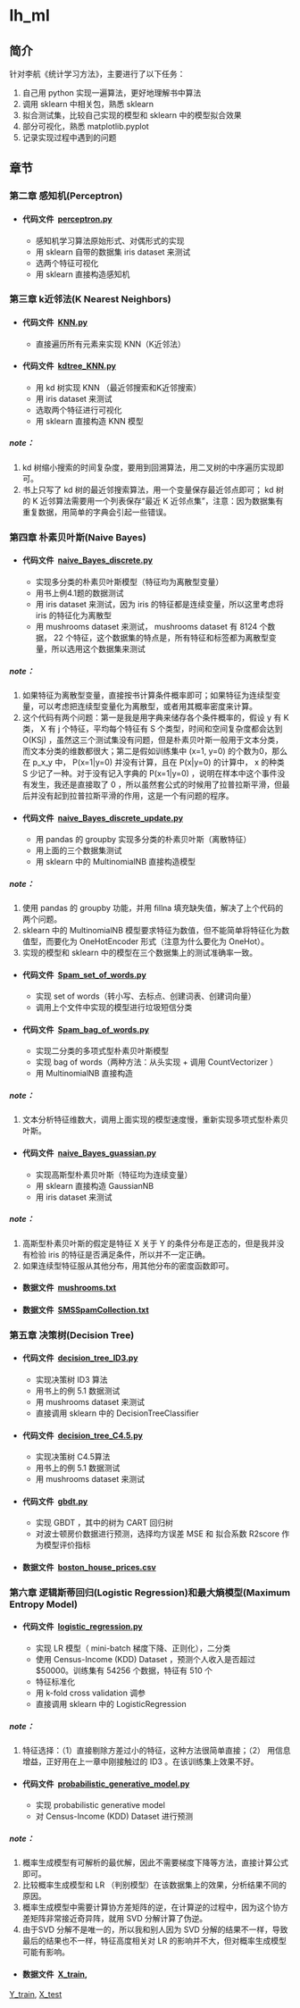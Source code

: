 # lh_ml

## 简介 
针对李航《统计学习方法》，主要进行了以下任务：
1. 自己用 python 实现一遍算法，更好地理解书中算法
2. 调用 sklearn 中相关包，熟悉 sklearn
3. 拟合测试集，比较自己实现的模型和 sklearn 中的模型拟合效果
4. 部分可视化，熟悉 matplotlib.pyplot
5. 记录实现过程中遇到的问题

## 章节

### 第二章 感知机(Perceptron)
+ #### 代码文件&ensp;[perceptron.py](https://github.com/ttt256/lh_ml/blob/master/Perceptron/perceptron.py)
	+ 感知机学习算法原始形式、对偶形式的实现
	+ 用 sklearn 自带的数据集 iris dataset 来测试
	+ 选两个特征可视化
	+ 用 sklearn 直接构造感知机

### 第三章 k近邻法(K Nearest Neighbors)
+ #### 代码文件&ensp;[KNN.py](https://github.com/ttt256/lh_ml/blob/master/KNearestNeighbors/KNN.py)
	+ 直接遍历所有元素来实现 KNN（K近邻法）
+ #### 代码文件&ensp;[kdtree_KNN.py](https://github.com/ttt256/lh_ml/blob/master/KNearestNeighbors/kdtree_KNN.py)
	+ 用 kd 树实现 KNN （最近邻搜索和K近邻搜索）
	+ 用 iris dataset 来测试
	+ 选取两个特征进行可视化
	+ 用 sklearn 直接构造 KNN 模型

##### note：
1. kd 树缩小搜索的时间复杂度，要用到回溯算法，用二叉树的中序遍历实现即可。
2. 书上只写了 kd 树的最近邻搜索算法，用一个变量保存最近邻点即可； kd 树的 K 近邻算法需要用一个列表保存“最近 K 近邻点集”，注意：因为数据集有重复数据，用简单的字典会引起一些错误。

### 第四章 朴素贝叶斯(Naive Bayes)
+ #### 代码文件&ensp;[naive_Bayes_discrete.py](https://github.com/ttt256/lh_ml/blob/master/NaiveBayes/naive_Bayes_discrete.py)
	+ 实现多分类的朴素贝叶斯模型（特征均为离散型变量）
	+ 用书上例4.1题的数据测试
	+ 用 iris dataset 来测试，因为 iris 的特征都是连续变量，所以这里考虑将 iris 的特征化为离散型
	+ 用 mushrooms dataset 来测试， mushrooms dataset 有 8124 个数据， 22 个特征，这个数据集的特点是，所有特征和标签都为离散型变量，所以选用这个数据集来测试

##### note：
1. 如果特征为离散型变量，直接按书计算条件概率即可；如果特征为连续型变量，可以考虑把连续型变量化为离散型，或者用其概率密度来计算。
2. 这个代码有两个问题：第一是我是用字典来储存各个条件概率的，假设 y 有 K 类， X 有 j 个特征，平均每个特征有 S 个类型，时间和空间复杂度都会达到 O(KSj) ，虽然这三个测试集没有问题，但是朴素贝叶斯一般用于文本分类，而文本分类的维数都很大；第二是假如训练集中 (x=1, y=0) 的个数为0，那么在 p_x_y 中， P(x=1|y=0) 并没有计算，且在 P(x|y=0) 的计算中， x 的种类 S 少记了一种。对于没有记入字典的 P(x=1|y=0) ，说明在样本中这个事件没有发生，我还是直接取了 0 ，所以虽然套公式的时候用了拉普拉斯平滑，但最后并没有起到拉普拉斯平滑的作用，这是一个有问题的程序。
+ #### 代码文件&ensp;[naive_Bayes_discrete_update.py](https://github.com/ttt256/lh_ml/blob/master/NaiveBayes/naive_Bayes_discrete_update.py)
	+ 用 pandas 的 groupby 实现多分类的朴素贝叶斯（离散特征）
	+ 用上面的三个数据集测试
	+ 用 sklearn 中的 MultinomialNB 直接构造模型

##### note：
1. 使用 pandas 的 groupby 功能，并用 fillna 填充缺失值，解决了上个代码的两个问题。
2. sklearn 中的 MultinomialNB 模型要求特征为数值，但不能简单将特征化为数值型，而要化为 OneHotEncoder 形式（注意为什么要化为 OneHot）。
3. 实现的模型和 sklearn 中的模型在三个数据集上的测试准确率一致。
+ #### 代码文件&ensp;[Spam_set_of_words.py](https://github.com/ttt256/lh_ml/blob/master/NaiveBayes/Spam_set_of_words.py)
	+ 实现 set of words（转小写、去标点、创建词表、创建词向量）
	+ 调用上个文件中实现的模型进行垃圾短信分类

+ #### 代码文件&ensp;[Spam_bag_of_words.py](https://github.com/ttt256/lh_ml/blob/master/NaiveBayes/Spam_bag_of_words.py)
	+ 实现二分类的多项式型朴素贝叶斯模型
	+ 实现 bag of words（两种方法：从头实现 + 调用 CountVectorizer ）
	+ 用 MultinomialNB 直接构造

##### note：
1. 文本分析特征维数大，调用上面实现的模型速度慢，重新实现多项式型朴素贝叶斯。
+ #### 代码文件&ensp;[naive_Bayes_guassian.py](https://github.com/ttt256/lh_ml/blob/master/NaiveBayes/naive_Bayes_guassian.py)
	+ 实现高斯型朴素贝叶斯（特征均为连续变量）
	+ 用 sklearn 直接构造 GaussianNB
	+ 用 iris dataset 来测试

##### note：
1. 高斯型朴素贝叶斯的假定是特征 X 关于 Y 的条件分布是正态的，但是我并没有检验 iris 的特征是否满足条件，所以并不一定正确。
2. 如果连续型特征服从其他分布，用其他分布的密度函数即可。
+ #### 数据文件&ensp;[mushrooms.txt](https://github.com/ttt256/lh_ml/blob/master/NaiveBayes/mushrooms.txt)
+ #### 数据文件&ensp;[SMSSpamCollection.txt](https://github.com/ttt256/lh_ml/blob/master/NaiveBayes/SMSSpamCollection.txt)

### 第五章 决策树(Decision Tree)
+ #### 代码文件&ensp;[decision_tree_ID3.py](https://github.com/ttt256/lh_ml/blob/master/DecisionTree/decision_tree_ID3.py)
	+ 实现决策树 ID3 算法
	+ 用书上的例 5.1 数据测试
	+ 用 mushrooms dataset 来测试
	+ 直接调用 sklearn 中的 DecisionTreeClassifier
	
+ #### 代码文件&ensp;[decision_tree_C4.5.py](https://github.com/ttt256/lh_ml/blob/master/DecisionTree/decision_tree_C4.5.py)
	+ 实现决策树 C4.5算法
	+ 用书上的例 5.1 数据测试
	+ 用 mushrooms dataset 来测试

+ #### 代码文件&ensp;[gbdt.py](https://github.com/ttt256/lh_ml/blob/master/DecisionTree/gbdt.py)
	+ 实现 GBDT ，其中的树为 CART 回归树
	+ 对波士顿房价数据进行预测，选择均方误差 MSE 和 拟合系数 R2score 作为模型评价指标
	
+ #### 数据文件&ensp;[boston_house_prices.csv](https://github.com/ttt256/lh_ml/blob/master/DecisionTree/boston_house_prices.csv)


### 第六章 逻辑斯蒂回归(Logistic Regression)和最大熵模型(Maximum Entropy Model)
+ #### 代码文件&ensp;[logistic_regression.py](https://github.com/ttt256/lh_ml/blob/master/LogisticRegression/logistic_regression.py)
	+ 实现 LR 模型（ mini-batch 梯度下降、正则化），二分类
	+ 使用 Census-Income (KDD) Dataset ，预测个人收入是否超过 $50000。训练集有 54256 个数据，特征有 510 个
	+ 特征标准化
	+ 用 k-fold cross validation 调参
	+ 直接调用 sklearn 中的 LogisticRegression

##### note：
1. 特征选择：（1）直接剔除方差过小的特征，这种方法很简单直接；（2） 用信息增益，正好用在上一章中刚接触过的 ID3 。在该训练集上效果不好。

+ #### 代码文件&ensp;[probabilistic_generative_model.py](https://github.com/ttt256/lh_ml/blob/master/LogisticRegression/probabilistic_generative_model.py)
	+ 实现 probabilistic generative model
	+ 对 Census-Income (KDD) Dataset 进行预测

##### note：
1. 概率生成模型有可解析的最优解，因此不需要梯度下降等方法，直接计算公式即可。
2. 比较概率生成模型和 LR （判别模型）在该数据集上的效果，分析结果不同的原因。
3. 概率生成模型中需要计算协方差矩阵的逆，在计算逆的过程中，因为这个协方差矩阵非常接近奇异阵，就用 SVD 分解计算了伪逆。
4. 由于SVD 分解不是唯一的，所以我和别人因为 SVD 分解的结果不一样，导致最后的结果也不一样，特征高度相关对 LR 的影响并不大，但对概率生成模型可能有影响。
+ #### 数据文件&ensp;[X_train](https://github.com/ttt256/lh_ml/blob/master/LogisticRegression/X_train),
[Y_train](https://github.com/ttt256/lh_ml/blob/master/LogisticRegression/Y_train),
[X_test](https://github.com/ttt256/lh_ml/blob/master/LogisticRegression/X_test)